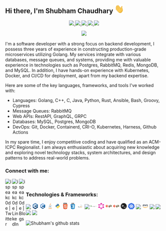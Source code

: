 <h2> Hi there, I'm Shubham Chaudhary <img src="https://raw.githubusercontent.com/ABSphreak/ABSphreak/master/gifs/Hi.gif" width="30px"></h2>

<p align="center">
<a href="https://www.linkedin.com/in/ispeakc0de/">
 <img src="https://img.shields.io/badge/LinkedIn-0077B5?style=for-the-badge&logo=linkedin&logoColor=white"/> 
 </a>
 <a href="https://twitter.com/ispeakc0de">
 <img src="http://img.shields.io/badge/Twitter-1DA1F2?style=for-the-badge&logo=twitter&logoColor=white"/>
 </a>
 <a href="https://dev.to/ispeakc0de">
 <img src="https://img.shields.io/badge/-DEV-000000?style=for-the-badge&logo=HackerRank&logoColor=white"/>
 </a>
 <a href="https://www.hackerrank.com/shubh_chaudhary"><img src="https://img.shields.io/badge/-Hackerrank-2EC866?style=for-the-badge&logo=HackerRank&logoColor=white"/> </a>
 <a href="https://www.codechef.com/users/chocoshubh"><img src="https://img.shields.io/badge/-Codechef-964B00?style=for-the-badge&logo=CodeChef&logoColor=white%22"/> </a>
</p>

<p align="center"> <img src="https://komarev.com/ghpvc/?username=ispeakc0de&label=Profile%20Visits&color=blue&style=plastic%22%20alt=%22ispeakc0de" /> </p>

I'm a software developer with a strong focus on backend development, I possess three years of experience in constructing production-grade microservices utilizing Golang. My services integrate with various databases, message queues, and systems, providing me with valuable experience in technologies such as Postgres, RabbitMQ, Redis, MongoDB, and MySQL. In addition, I have hands-on experience with Kubernetes, Docker, and CI/CD for deployment, apart from my backend expertise.

Here are some of the key languages, frameworks, and tools I've worked with:
- Languages: Golang, C++, C, Java, Python, Rust, Ansible, Bash, Groovy, Cypress
- Message Queues: RabbitMQ
- Web APIs: RestAPI, GraphQL, GRPC
- Databases: MySQL, Postgres, MongoDB
- DevOps: Git, Docker, Containerd, CRI-O, Kubernetes, Harness, Github Actions

In my spare time, I enjoy competitive coding and have qualified as an ACM-ICPC Regionalist. I am always enthusiastic about acquiring new knowledge and exploring novel technology stacks, system architectures, and design patterns to address real-world problems.


### Connect with me:
[<img align="left" alt="ispeakc0de | Twitter" width="22px" src="https://cdn.jsdelivr.net/npm/simple-icons@v3/icons/twitter.svg" />][twitter]
[<img align="left" alt="ispeakc0de | LinkedIn" width="22px" src="https://cdn.jsdelivr.net/npm/simple-icons@v3/icons/linkedin.svg" />][linkedin]
[<img align="left" alt="ispeakc0de | Blogs" width="22px" src="https://cdn.jsdelivr.net/npm/simple-icons@3.13.0/icons/dev-dot-to.svg" />][blogs]

<br />

### Technologies & Frameworks:

<code><img height="20" src="https://raw.githubusercontent.com/github/explore/80688e429a7d4ef2fca1e82350fe8e3517d3494d/topics/golang/golang.png"></code>
<code><img height="20" src="https://raw.githubusercontent.com/github/explore/80688e429a7d4ef2fca1e82350fe8e3517d3494d/topics/cpp/cpp.png"></code>
<code><img height="20" src="https://raw.githubusercontent.com/github/explore/80688e429a7d4ef2fca1e82350fe8e3517d3494d/topics/c/c.png"></code>
<code><img height="20" src="https://raw.githubusercontent.com/github/explore/80688e429a7d4ef2fca1e82350fe8e3517d3494d/topics/java/java.png"></code>
<code><img height="20" src="https://raw.githubusercontent.com/github/explore/80688e429a7d4ef2fca1e82350fe8e3517d3494d/topics/python/python.png"></code>
<code><img height="20" src="https://raw.githubusercontent.com/github/explore/80688e429a7d4ef2fca1e82350fe8e3517d3494d/topics/html/html.png"></code>
<code><img height="20" src="https://raw.githubusercontent.com/github/explore/5c058a388828bb5fde0bcafd4bc867b5bb3f26f3/topics/css/css.png"></code>
<code><img height="20" src="https://raw.githubusercontent.com/github/explore/80688e429a7d4ef2fca1e82350fe8e3517d3494d/topics/mysql/mysql.png"></code>
<code><img height="20" src="https://raw.githubusercontent.com/github/explore/80688e429a7d4ef2fca1e82350fe8e3517d3494d/topics/postgres/postgres.png"></code>
<code><img height="20" src="https://raw.githubusercontent.com/github/explore/80688e429a7d4ef2fca1e82350fe8e3517d3494d/topics/mongodb/mongodb.png"></code>
<code><img height="20" src="https://raw.githubusercontent.com/github/explore/80688e429a7d4ef2fca1e82350fe8e3517d3494d/topics/graphql/graphql.png"></code>
<code><img height="20" src="https://raw.githubusercontent.com/github/explore/80688e429a7d4ef2fca1e82350fe8e3517d3494d/topics/git/git.png"></code>
<code><img height="20" src="https://raw.githubusercontent.com/github/explore/80688e429a7d4ef2fca1e82350fe8e3517d3494d/topics/git/git.png"></code>
<code><img height="20" src="https://raw.githubusercontent.com/github/explore/80688e429a7d4ef2fca1e82350fe8e3517d3494d/topics/terminal/terminal.png"></code>
<code><img height="20" src="https://github.com/kubernetes/kubernetes/blob/master/logo/logo.png"></code>
<code><img height="20" src="https://avatars1.githubusercontent.com/u/2810941?s=280&v=4"></code>
<code><img height="20" src="https://raw.githubusercontent.com/github/explore/fbceb94436312b6dacde68d122a5b9c7d11f9524/topics/aws/aws.png"></code>
<code><img height="20" src="https://camo.githubusercontent.com/53790f8272a4b6d44df1c516ef71909834d177c7/68747470733a2f2f63646e2e776f726c64766563746f726c6f676f2e636f6d2f6c6f676f732f646f636b65722e737667"></code>
<code><img height="20" src="https://upload.wikimedia.org/wikipedia/commons/thumb/2/24/Ansible_logo.svg/1200px-Ansible_logo.svg.png"></code>
<code><img height="20" src="https://upload.wikimedia.org/wikipedia/commons/thumb/e/e9/Jenkins_logo.svg/1200px-Jenkins_logo.svg.png"></code>
<code><img height="20" src="https://www.veritis.com/wp-content/uploads/2019/08/Prometheus.png"></code>

![Shubham's github stats](https://github-readme-stats.vercel.app/api?username=ispeakc0de&show_icons=true&count_private=true&include_all_commits=true&hide=stars&theme=tokyonight)

[twitter]: https://twitter.com/ispeakc0de
[linkedin]: https://www.linkedin.com/in/ispeakc0de/
[blogs]: https://dev.to/ispeakc0de
